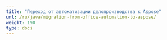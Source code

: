 ```yaml
---
title: "Переход от автоматизации делопроизводства к Aspose"
url: /ru/java/migration-from-office-automation-to-aspose/
weight: 190
type: docs
---
```


